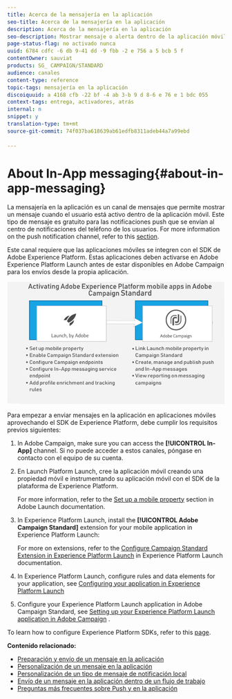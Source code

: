 ```yaml
---
title: Acerca de la mensajería en la aplicación
seo-title: Acerca de la mensajería en la aplicación
description: Acerca de la mensajería en la aplicación
seo-description: Mostrar mensaje o alerta dentro de la aplicación móvil con mensajería en la aplicación.
page-status-flag: no activado nunca
uuid: 6784 cdfc -6 db 9-41 dd -9 fbb -2 e 756 a 5 bcb 5 f
contentOwner: sauviat
products: SG_ CAMPAIGN/STANDARD
audience: canales
content-type: reference
topic-tags: mensajería en la aplicación
discoiquuid: a 4168 cfb -22 bf -4 ab 3-b 9 d 8-6 e 76 e 1 bdc 055
context-tags: entrega, activadores, atrás
internal: n
snippet: y
translation-type: tm+mt
source-git-commit: 74f037ba618639ab61edfb8311adeb44a7a99ebd

---
```



# About In-App messaging{#about-in-app-messaging}

La mensajería en la aplicación es un canal de mensajes que permite mostrar un mensaje cuando el usuario está activo dentro de la aplicación móvil. Este tipo de mensaje es gratuito para las notificaciones push que se envían al centro de notificaciones del teléfono de los usuarios. For more information on the push notification channel, refer to this [section](../../channels/using/about-push-notifications.md).

Este canal requiere que las aplicaciones móviles se integren con el SDK de Adobe Experience Platform. Estas aplicaciones deben activarse en Adobe Experience Platform Launch antes de estar disponibles en Adobe Campaign para los envíos desde la propia aplicación.

![](assets/launch_campaign.png)

Para empezar a enviar mensajes en la aplicación en aplicaciones móviles aprovechando el SDK de Experience Platform, debe cumplir los requisitos previos siguientes:

1. In Adobe Campaign, make sure you can access the **[!UICONTROL In-App]** channel. Si no puede acceder a estos canales, póngase en contacto con el equipo de su cuenta.
1. En Launch Platform Launch, cree la aplicación móvil creando una propiedad móvil e instrumentando su aplicación móvil con el SDK de la plataforma de Experience Platform.

   For more information, refer to the [Set up a mobile property](https://aep-sdks.gitbook.io/docs/getting-started/create-a-mobile-property) section in Adobe Launch documentation.

1. In Experience Platform Launch, install the **[!UICONTROL Adobe Campaign Standard]** extension for your mobile application in Experience Platform Launch:

   For more on extensions, refer to the [Configure Campaign Standard Extension in Experience Platform Launch](https://aep-sdks.gitbook.io/docs/using-mobile-extensions/adobe-campaign-standard) in Experience Platform Launch documentation.

1. In Experience Platform Launch, configure rules and data elements for your application, see [Configuring your application in Experience Platform Launch](https://helpx.adobe.com/campaign/kb/config-app-in-launch.html#Step1Createdataelements)

1. Configure your Experience Platform Launch application in Adobe Campaign Standard, see [Setting up your Experience Platform Launch application in Adobe Campaign](https://helpx.adobe.com/campaign/kb/configuring-app-sdk.html#SettingupyourAdobeLaunchapplicationinAdobeCampaign) .

To learn how to configure Experience Platform SDKs, refer to this [page](https://helpx.adobe.com/campaign/kb/configuring-app-sdk.html).

**Contenido relacionado:**

* [Preparación y envío de un mensaje en la aplicación](../../channels/using/preparing-and-sending-an-in-app-message.md)
* [Personalización de un mensaje en la aplicación](../../channels/using/customizing-an-in-app-message.md)
* [Personalización de un tipo de mensaje de notificación local](../../channels/using/customizing-an-in-app-message.md#customizing-a-local-notification-message-type)
* [Envío de un mensaje en la aplicación dentro de un flujo de trabajo](../../automating/using/in-app-delivery.md)
* [Preguntas más frecuentes sobre Push y en la aplicación](https://helpx.adobe.com/campaign/kb/push_inapp_faq.html)
